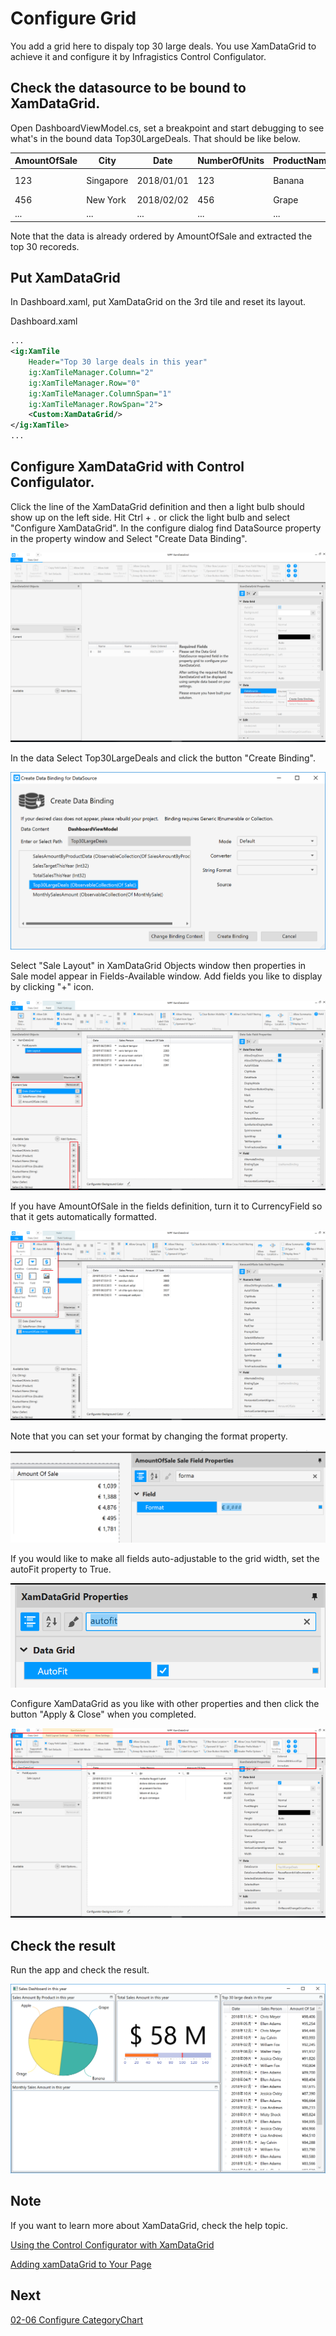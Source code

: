 # Configure Grid

You add a grid here to dispaly top 30 large deals. You use XamDataGrid to achieve it and configure it by Infragistics Control Configulator.

## Check the datasource to be bound to XamDataGrid.

Open DashboardViewModel.cs, set a breakpoint and start debugging to see what's in the bound data Top30LargeDeals. That should be like below.

| AmountOfSale | City | Date | NumberOfUnits | ProductName | SalesPerson | UnitPrice |
----|----|----|----|----|----|----
123 | Singapore | 2018/01/01 | 123 | Banana | Lisa Andrews | 123
456 | New York | 2018/02/02 | 456 | Grape | William Fox | 456
... | ... | ... | ... | ... | ... | ...

Note that the data is already ordered by AmountOfSale and extracted the top 30 recoreds.

## Put XamDataGrid

In Dashboard.xaml, put XamDataGrid on the 3rd tile and reset its layout.

Dashboard.xaml

```xml
...
<ig:XamTile
    Header="Top 30 large deals in this year"
    ig:XamTileManager.Column="2"
    ig:XamTileManager.Row="0" 
    ig:XamTileManager.ColumnSpan="1"
    ig:XamTileManager.RowSpan="2">
    <Custom:XamDataGrid/>
</ig:XamTile>
...
```

## Configure XamDataGrid with Control Configulator.

Click the line of the XamDataGrid definition and then a light bulb should show up on the left side. Hit Ctrl + . or click the light bulb and select "Configure XamDataGrid". In the configure dialog find DataSource property in the property window and Select "Create Data Binding".

![](../assets/02-05-01.png)

In the data Select Top30LargeDeals and click the button "Create Binding".

![](../assets/02-05-02.png)

Select "Sale Layout" in XamDataGrid Objects window then properties in Sale model appear in Fields-Available window. Add fields you like to display by clicking "+" icon.

![](../assets/02-05-03.png)

If you have AmountOfSale in the fields definition, turn it to CurrencyField so that it gets automatically formatted. 

![](../assets/02-05-04.png)

Note that you can set your format by changing the format property.

![](../assets/02-05-05.png)

If you would like to make all fields auto-adjustable to the grid width, set the autoFit property to True.

![](../assets/02-05-06.png)

Configure XamDataGrid as you like with other properties and then click the button "Apply & Close" when you completed.

![](../assets/02-05-07.png)

## Check the result

Run the app and check the result.

![](../assets/02-05-08.png)

## Note
If you want to learn more about XamDataGrid, check the help topic.

[Using the Control Configurator with XamDataGrid](https://www.infragistics.com/help/wpf/using-control-configurator-with-data-grid)

[Adding xamDataGrid to Your Page](https://www.infragistics.com/help/wpf/xamdatagrid-getting-started-with-xamdatagrid)

## Next
[02-06 Configure CategoryChart](02-06-Configure-CategoryChart.md)
